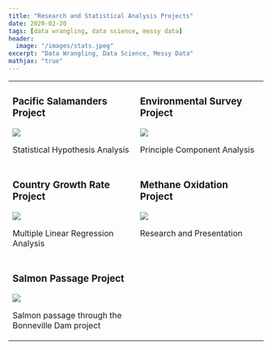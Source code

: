 ```yaml
---
title: "Research and Statistical Analysis Projects"
date: 2020-02-20
tags: [data wrangling, data science, messy data]
header:
  image: "/images/stats.jpeg"
excerpt: "Data Wrangling, Data Science, Messy Data"
mathjax: "true"
---
```



<table width="100%" class="map_links">
  <tr>
    <td width="50%" valign="top">
      <h3>Pacific Salamanders Project</h3>
  <a href="https://allisonbaileyr14.github.io/website/salamanders/"><img src="{{ site.url }}{{ site.baseurl }}/images/salamander.jpg"></a>
  <p>Statistical Hypothesis Analysis</p></td>
    <td  width="50%" valign="top">
      <h3>Environmental Survey Project</h3>
  <a href="https://allisonbaileyr14.github.io/website/correlations/"><img src="{{ site.url }}{{ site.baseurl }}/images/windmill.jpg"></a>
  <p>Principle Component Analysis</p>
    </td>
  </tr>
  <tr>
    <td  width="50%" valign="top">
      <h3>Country Growth Rate Project</h3>
  <a href="https://allisonbaileyr14.github.io/website/ecology/"><img src="{{ site.url }}{{ site.baseurl }}/images/globe_build2.jpg"></a>
  <p>Multiple Linear Regression Analysis</p></td>
     <td width="50%" valign="top">
      <h3>Methane Oxidation Project</h3>
  <a href="https://allisonbaileyr14.github.io/website/methane/"><img src="{{ site.url }}{{ site.baseurl }}/images/landfill.jpg"></a>
  <p>Research and Presentation</p></td>
  </tr>
  <tr>
    <tr>
    <td>
      <h3>Salmon Passage Project</h3>
  <a href="https://allisonbaileyr14.github.io/website/salmon/"><img src="{{ site.url }}{{ site.baseurl }}/images/fish.jpg"></a>
  <p>Salmon passage through the Bonneville Dam project </p></td>
  </table>
  
      
  
